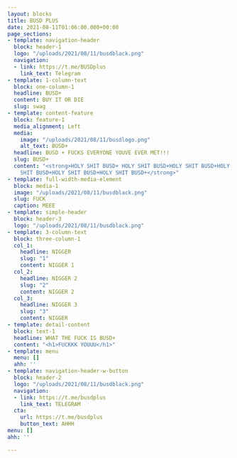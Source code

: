 ```yaml
---
layout: blocks
title: BUSD PLUS
date: 2021-08-11T01:06:00.000+00:00
page_sections:
- template: navigation-header
  block: header-1
  logo: "/uploads/2021/08/11/busdblack.png"
  navigation:
  - link: https://t.me/BUSDplus
    link_text: Telegram
- template: 1-column-text
  block: one-column-1
  headline: BUSD+
  content: BUY IT OR DIE
  slug: swag
- template: content-feature
  block: feature-1
  media_alignment: Left
  media:
    image: "/uploads/2021/08/11/busdlogo.png"
    alt_text: BUSD+
  headline: BUSD + FUCKS EVERYONE YOUVE EVER MET!!!
  slug: BUSD+
  content: "<strong>HOLY SHIT BUSD+ HOLY SHIT BUSD+HOLY SHIT BUSD+HOLY SHIT BUSD+HOLY
    SHIT BUSD+HOLY SHIT BUSD+HOLY SHIT BUSD+</strong>"
- template: full-width-media-element
  block: media-1
  image: "/uploads/2021/08/11/busdblack.png"
  slug: FUCK
  caption: MEEE
- template: simple-header
  block: header-3
  logo: "/uploads/2021/08/11/busdblack.png"
- template: 3-column-text
  block: three-column-1
  col_1:
    headline: NIGGER
    slug: "1"
    content: NIGGER 1
  col_2:
    headline: NIGGER 2
    slug: "2"
    content: NIGGER 2
  col_3:
    headline: NIGGER 3
    slug: "3"
    content: NIGGER
- template: detail-content
  block: text-1
  headline: WHAT THE FUCK IS BUSD+
  content: "<h1>FUCKKK YOUUU</h1>"
- template: menu
  menu: []
  ahh: ''
- template: navigation-header-w-button
  block: header-2
  logo: "/uploads/2021/08/11/busdblack.png"
  navigation:
  - link: https://t.me/busdplus
    link_text: TELEGRAM
  cta:
    url: https://t.me/busdplus
    button_text: AHHH
menu: []
ahh: ''

---
```


